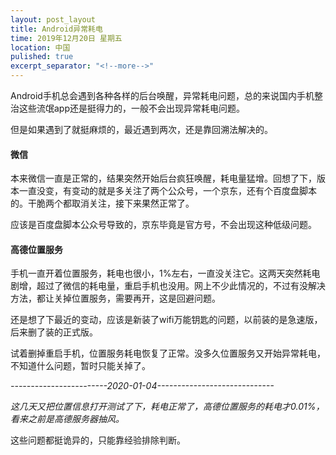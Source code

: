 ```yaml
---
layout: post_layout
title: Android异常耗电
time: 2019年12月20日 星期五
location: 中国
pulished: true
excerpt_separator: "<!--more-->"
---
```






Android手机总会遇到各种各样的后台唤醒，异常耗电问题，总的来说国内手机整治这些流氓app还是挺得力的，一般不会出现异常耗电问题。

但是如果遇到了就挺麻烦的，最近遇到两次，还是靠回溯法解决的。

#### **微信**

本来微信一直是正常的，结果突然开始后台疯狂唤醒，耗电量猛增。回想了下，版本一直没变，有变动的就是多关注了两个公众号，一个京东，还有个百度盘脚本的。干脆两个都取消关注，接下来果然正常了。

应该是百度盘脚本公众号导致的，京东毕竟是官方号，不会出现这种低级问题。

#### **高德位置服务**

手机一直开着位置服务，耗电也很小，1%左右，一直没关注它。这两天突然耗电剧增，超过了微信的耗电量，重启手机也没用。网上不少此情况的，不过有没解决方法，都让关掉位置服务，需要再开，这是回避问题。

还是想了下最近的变动，应该是新装了wifi万能钥匙的问题，以前装的是急速版，后来删了装的正式版。

试着删掉重启手机，位置服务耗电恢复了正常。没多久位置服务又开始异常耗电，不知道什么问题，暂时只能关掉了。

*------------------------2020-01-04-----------------------------*

*这几天又把位置信息打开测试了下，耗电正常了，高德位置服务的耗电才0.01%，看来之前是高德服务器抽风。*



这些问题都挺诡异的，只能靠经验排除判断。